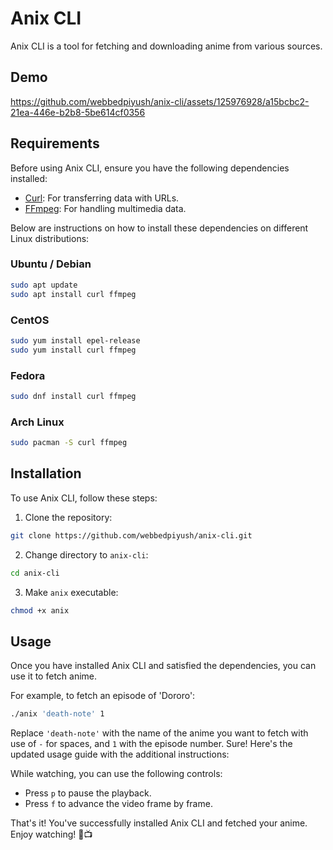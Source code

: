 # Anix CLI

Anix CLI is a tool for fetching and downloading anime from various sources.

## Demo

https://github.com/webbedpiyush/anix-cli/assets/125976928/a15bcbc2-21ea-446e-b2b8-5be614cf0356

## Requirements

Before using Anix CLI, ensure you have the following dependencies installed:

- [Curl](https://curl.se/): For transferring data with URLs.
- [FFmpeg](https://ffmpeg.org/): For handling multimedia data.

Below are instructions on how to install these dependencies on different Linux distributions:

### Ubuntu / Debian

```bash
sudo apt update
sudo apt install curl ffmpeg
```

### CentOS

```bash
sudo yum install epel-release
sudo yum install curl ffmpeg
```

### Fedora

```bash
sudo dnf install curl ffmpeg
```

### Arch Linux

```bash
sudo pacman -S curl ffmpeg
```

## Installation

To use Anix CLI, follow these steps:

1. Clone the repository:

```bash
git clone https://github.com/webbedpiyush/anix-cli.git
```

2. Change directory to `anix-cli`:

```bash
cd anix-cli
```

3. Make `anix` executable:

```bash
chmod +x anix
```

## Usage

Once you have installed Anix CLI and satisfied the dependencies, you can use it to fetch anime. 

For example, to fetch an episode of 'Dororo':

```bash
./anix 'death-note' 1
```

Replace `'death-note'` with the name of the anime you want to fetch with use of ``-`` for spaces, and `1` with the episode number.
Sure! Here's the updated usage guide with the additional instructions:


While watching, you can use the following controls:

- Press `p` to pause the playback.
- Press `f` to advance the video frame by frame.

That's it! You've successfully installed Anix CLI and fetched your anime. Enjoy watching! 🍿📺

